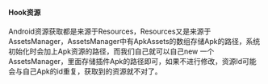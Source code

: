 #### Hook资源

Android资源获取都是来源于Resources，Resources又是来源于AssetsManager，AssetsManager中有ApkAssets的数组存储Apk的路径，系统初始化时会加上Apk资源的路径，而我们自己就可以自己new 一个AssetsManager，里面存储插件Apk的路径即可，如果不进行修改，资源Id可能会与自己Apk的id重复，获取到的资源就不对了。

